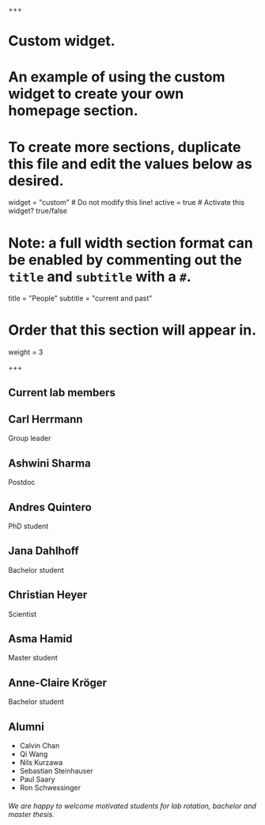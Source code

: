 +++
# Custom widget.
# An example of using the custom widget to create your own homepage section.
# To create more sections, duplicate this file and edit the values below as desired.
widget = "custom"  # Do not modify this line!
active = true  # Activate this widget? true/false

# Note: a full width section format can be enabled by commenting out the `title` and `subtitle` with a `#`.
title = "People"
subtitle = "current and past"

# Order that this section will appear in.
weight = 3

+++



## Current lab members

## Carl Herrmann

Group leader

## Ashwini Sharma

Postdoc

## Andres Quintero

PhD student

## Jana Dahlhoff

Bachelor student

## Christian Heyer

Scientist

## Asma Hamid

Master student

## Anne-Claire Kröger

Bachelor student

## Alumni

* Calvin Chan
* Qi Wang
* Nils Kurzawa
* Sebastian Steinhauser
* Paul Saary
* Ron Schwessinger

###### We are happy to welcome motivated students for lab rotation, bachelor and master thesis.